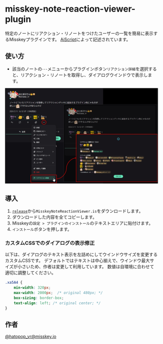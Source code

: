 # misskey-note-reaction-viewer-plugin
特定のノートにリアクション・リノートをつけたユーザーの一覧を簡易に表示するMisskeyプラグインです。
[AiScript](https://github.com/syuilo/aiscript/tree/master)によって記述されています。

## 使い方

- 該当のノートの`･･･`メニューからプラグインボタン`リアクション詳細`を選択すると、リアクション・リノートを取得し、ダイアログウインドウで表示します。

![image](images/image_001.jpg)

## 導入

1. [`release`](https://github.com/hatopopvr/misskey-note-reaction-viewer-plugin/releases)から`MisskeyNoteReactionViewer.is`をダウンロードします。
2. ダウンロードした内容を全てコピーします。
3. Misskeyの`設定 > プラグインのインストール`のテキストエリアに貼付けます。
4. `インストール`ボタンを押します。

###  カスタムCSSでのダイアログの表示修正
以下は、ダイアログのテキスト表示を左詰めにしてウインドウサイズを変更するカスタムCSSです。
デフォルトではテキストは中心揃えで、ウインドウ最大サイズが小さいため、作者は変更して利用しています。
数値は自環境に合わせて適切に調整してください。
```css
.xa5A4 {
    min-width: 320px;
    max-width: 2000px;  /* original 480px; */
    box-sizing: border-box;
    text-align: left; /* original center; */
}
```

## 作者
[@hatopop_vr@misskey.io](https://misskey.io/@hatopop_vr)